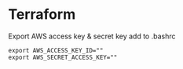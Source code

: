 # Terraform

Export AWS access key & secret key add to .bashrc
```
export AWS_ACCESS_KEY_ID=""
export AWS_SECRET_ACCESS_KEY=""
```
